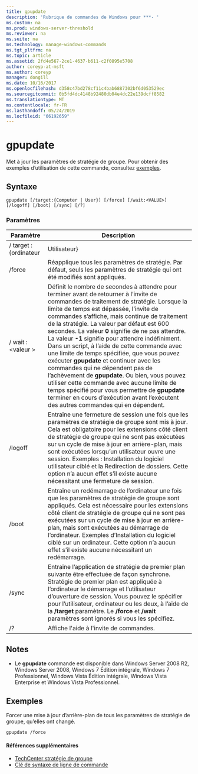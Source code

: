 ```yaml
---
title: gpupdate
description: 'Rubrique de commandes de Windows pour ***- '
ms.custom: na
ms.prod: windows-server-threshold
ms.reviewer: na
ms.suite: na
ms.technology: manage-windows-commands
ms.tgt_pltfrm: na
ms.topic: article
ms.assetid: 2fd4e567-2ce1-4637-b611-c2f0895e5708
author: coreyp-at-msft
ms.author: coreyp
manager: dongill
ms.date: 10/16/2017
ms.openlocfilehash: d358c47bd278cf11c4bab6887302bf6d053529ec
ms.sourcegitcommit: 0b5fd4dc4148b92480db04e4dc22e139dcff8582
ms.translationtype: MT
ms.contentlocale: fr-FR
ms.lasthandoff: 05/24/2019
ms.locfileid: "66192659"
---
```

# <a name="gpupdate"></a>gpupdate



Met à jour les paramètres de stratégie de groupe. Pour obtenir des exemples d’utilisation de cette commande, consultez [exemples](#examples).

## <a name="syntax"></a>Syntaxe

```
gpupdate [/target:{Computer | User}] [/force] [/wait:<VALUE>] [/logoff] [/boot] [/sync] [/?]
```

### <a name="parameters"></a>Paramètres

|Paramètre|Description|
|---------|-----------|
|/ target : {ordinateur | Utilisateur}|Met à jour uniquement les utilisateurs ou uniquement les paramètres de stratégie ordinateur.|
|/force|Réapplique tous les paramètres de stratégie. Par défaut, seuls les paramètres de stratégie qui ont été modifiés sont appliqués.|
|/ wait :\<valeur >|Définit le nombre de secondes à attendre pour terminer avant de retourner à l’invite de commandes de traitement de stratégie. Lorsque la limite de temps est dépassée, l’invite de commandes s’affiche, mais continue de traitement de la stratégie. La valeur par défaut est 600 secondes. La valeur **0** signifie de ne pas attendre. La valeur **-1** signifie pour attendre indéfiniment.</br>Dans un script, à l’aide de cette commande avec une limite de temps spécifiée, que vous pouvez exécuter **gpupdate** et continuer avec les commandes qui ne dépendent pas de l’achèvement de **gpupdate**. Ou bien, vous pouvez utiliser cette commande avec aucune limite de temps spécifié pour vous permettre de **gpupdate** terminer en cours d’exécution avant l’exécutent des autres commandes qui en dépendent.|
|/logoff|Entraîne une fermeture de session une fois que les paramètres de stratégie de groupe sont mis à jour. Cela est obligatoire pour les extensions côté client de stratégie de groupe qui ne sont pas exécutées sur un cycle de mise à jour en arrière-plan, mais sont exécutées lorsqu’un utilisateur ouvre une session. Exemples : Installation du logiciel utilisateur ciblé et la Redirection de dossiers. Cette option n’a aucun effet s’il existe aucune nécessitant une fermeture de session.|
|/boot|Entraîne un redémarrage de l’ordinateur une fois que les paramètres de stratégie de groupe sont appliqués. Cela est nécessaire pour les extensions côté client de stratégie de groupe qui ne sont pas exécutées sur un cycle de mise à jour en arrière-plan, mais sont exécutées au démarrage de l’ordinateur. Exemples d’Installation du logiciel ciblé sur un ordinateur. Cette option n’a aucun effet s’il existe aucune nécessitant un redémarrage.|
|/sync|Entraîne l’application de stratégie de premier plan suivante être effectuée de façon synchrone. Stratégie de premier plan est appliquée à l’ordinateur le démarrage et l’utilisateur d’ouverture de session. Vous pouvez le spécifier pour l’utilisateur, ordinateur ou les deux, à l’aide de la **/target** paramètre. Le **/force** et **/wait** paramètres sont ignorés si vous les spécifiez.|
|/?|Affiche l'aide à l'invite de commandes.|

## <a name="remarks"></a>Notes

-   Le **gpupdate** commande est disponible dans Windows Server 2008 R2, Windows Server 2008, Windows 7 Édition intégrale, Windows 7 Professionnel, Windows Vista Édition intégrale, Windows Vista Enterprise et Windows Vista Professionnel.

## <a name="examples"></a>Exemples

Forcer une mise à jour d’arrière-plan de tous les paramètres de stratégie de groupe, qu’elles ont changé.
```
gpupdate /force
```

#### <a name="additional-references"></a>Références supplémentaires

-   [TechCenter stratégie de groupe](https://go.microsoft.com/fwlink/?LinkID=145531)
-   [Clé de syntaxe de ligne de commande](command-line-syntax-key.md)